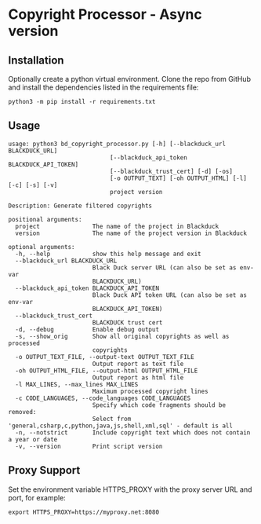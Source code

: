 # Copyright Processor - Async version

## Installation

Optionally create a python virtual environment.
Clone the repo from GitHub and install the dependencies listed in the requirements file:

```
python3 -m pip install -r requirements.txt
```

## Usage

    usage: python3 bd_copyright_processor.py [-h] [--blackduck_url BLACKDUCK_URL]
                                 [--blackduck_api_token BLACKDUCK_API_TOKEN]
                                 [--blackduck_trust_cert] [-d] [-os]
                                 [-o OUTPUT_TEXT] [-oh OUTPUT_HTML] [-l] [-c] [-s] [-v]
                                 project version
    
    Description: Generate filtered copyrights
    
    positional arguments:
      project               The name of the project in Blackduck
      version               The name of the project version in Blackduck
    
    optional arguments:
      -h, --help            show this help message and exit
      --blackduck_url BLACKDUCK_URL
                            Black Duck server URL (can also be set as env-var
                            BLACKDUCK_URL)
      --blackduck_api_token BLACKDUCK_API_TOKEN
                            Black Duck API token URL (can also be set as env-var
                            BLACKDUCK_API_TOKEN)
      --blackduck_trust_cert
                            BLACKDUCK trust cert
      -d, --debug           Enable debug output
      -s, --show_orig       Show all original copyrights as well as processed
                            copyrights
      -o OUTPUT_TEXT_FILE, --output-text OUTPUT_TEXT_FILE
                            Output report as text file
      -oh OUTPUT_HTML_FILE, --output-html OUTPUT_HTML_FILE
                            Output report as html file
      -l MAX_LINES, --max_lines MAX_LINES
                            Maximum processed copyright lines
      -c CODE_LANGUAGES, --code_languages CODE_LANGUAGES
                            Specify which code fragments should be removed:
                            Select from 'general,csharp,c,python,java,js,shell,xml,sql' - default is all
      -n, --notstrict       Include copyright text which does not contain a year or date
      -v, --version         Print script version

## Proxy Support

Set the environment variable HTTPS_PROXY with the proxy server URL and port, for example:

    export HTTPS_PROXY=https://myproxy.net:8080
